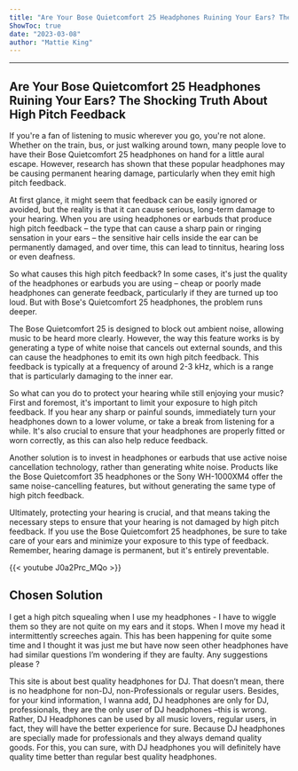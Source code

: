 ```yaml
---
title: "Are Your Bose Quietcomfort 25 Headphones Ruining Your Ears? The Shocking Truth About High Pitch Feedback"
ShowToc: true 
date: "2023-03-08"
author: "Mattie King"
---
```

*****
## Are Your Bose Quietcomfort 25 Headphones Ruining Your Ears? The Shocking Truth About High Pitch Feedback

If you're a fan of listening to music wherever you go, you're not alone. Whether on the train, bus, or just walking around town, many people love to have their Bose Quietcomfort 25 headphones on hand for a little aural escape. However, research has shown that these popular headphones may be causing permanent hearing damage, particularly when they emit high pitch feedback.

At first glance, it might seem that feedback can be easily ignored or avoided, but the reality is that it can cause serious, long-term damage to your hearing. When you are using headphones or earbuds that produce high pitch feedback – the type that can cause a sharp pain or ringing sensation in your ears – the sensitive hair cells inside the ear can be permanently damaged, and over time, this can lead to tinnitus, hearing loss or even deafness.

So what causes this high pitch feedback? In some cases, it's just the quality of the headphones or earbuds you are using – cheap or poorly made headphones can generate feedback, particularly if they are turned up too loud. But with Bose's Quietcomfort 25 headphones, the problem runs deeper.

The Bose Quietcomfort 25 is designed to block out ambient noise, allowing music to be heard more clearly. However, the way this feature works is by generating a type of white noise that cancels out external sounds, and this can cause the headphones to emit its own high pitch feedback. This feedback is typically at a frequency of around 2-3 kHz, which is a range that is particularly damaging to the inner ear.

So what can you do to protect your hearing while still enjoying your music? First and foremost, it's important to limit your exposure to high pitch feedback. If you hear any sharp or painful sounds, immediately turn your headphones down to a lower volume, or take a break from listening for a while. It's also crucial to ensure that your headphones are properly fitted or worn correctly, as this can also help reduce feedback.

Another solution is to invest in headphones or earbuds that use active noise cancellation technology, rather than generating white noise. Products like the Bose Quietcomfort 35 headphones or the Sony WH-1000XM4 offer the same noise-cancelling features, but without generating the same type of high pitch feedback.

Ultimately, protecting your hearing is crucial, and that means taking the necessary steps to ensure that your hearing is not damaged by high pitch feedback. If you use the Bose Quietcomfort 25 headphones, be sure to take care of your ears and minimize your exposure to this type of feedback. Remember, hearing damage is permanent, but it's entirely preventable.

{{< youtube J0a2Prc_MQo >}} 



## Chosen Solution
 I get a high pitch squealing when I use my headphones - I have to wiggle them so they are not quite on my ears and it stops. When I move my head it intermittently screeches again. This has been happening for quite some time and I thought it was just me but have now seen other headphones have had similar questions I’m wondering if they are faulty. Any suggestions please ?

 This site is about best quality headphones for DJ. That doesn’t mean, there is no headphone for non-DJ, non-Professionals or regular users. Besides, for your kind information, I wanna add, DJ headphones are only for DJ, professionals, they are the only user of DJ headphones –this is wrong. Rather, DJ Headphones can be used by all music lovers, regular users, in fact, they will have the better experience for sure. Because DJ headphones are specially made for professionals and they always demand quality goods. For this, you can sure, with DJ headphones you will definitely have quality time better than regular best quality headphones.




